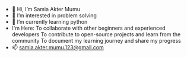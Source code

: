 - 👋 Hi, I’m Samia Akter Mumu
- 👀 I’m interested in problem solving
- 🌱 I’m currently learning python
-  I'm Here:
To collaborate with other beginners and experienced developers
To contribute to open-source projects and learn from the community
To document my learning journey and share my progress
- 📫 samia.akter.mumu.123@gmail.com

<!---
mumu91104/mumu91104 is a ✨ special ✨ repository because its `README.md` (this file) appears on your GitHub profile.
You can click the Preview link to take a look at your changes.
--->
